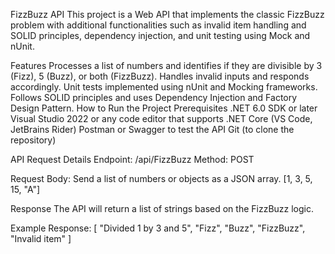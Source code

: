 FizzBuzz API
This project is a Web API that implements the classic FizzBuzz problem with additional functionalities such as invalid item handling and SOLID principles, dependency injection, and unit testing using Mock and nUnit.

Features
Processes a list of numbers and identifies if they are divisible by 3 (Fizz), 5 (Buzz), or both (FizzBuzz).
Handles invalid inputs and responds accordingly.
Unit tests implemented using nUnit and Mocking frameworks.
Follows SOLID principles and uses Dependency Injection and Factory Design Pattern.
How to Run the Project
Prerequisites
.NET 6.0 SDK or later
Visual Studio 2022 or any code editor that supports .NET Core (VS Code, JetBrains Rider)
Postman or Swagger to test the API
Git (to clone the repository)

API Request Details
Endpoint: /api/FizzBuzz
Method: POST

Request Body: Send a list of numbers or objects as a JSON array.
[1, 3, 5, 15, "A"]

Response
The API will return a list of strings based on the FizzBuzz logic.

Example Response:
[
  "Divided 1 by 3 and 5",
  "Fizz",
  "Buzz",
  "FizzBuzz",
  "Invalid item"
]
